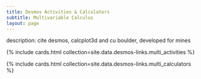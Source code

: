 ```yaml
---
title: Desmos Activities & Calculators
subtitle: Multivariable Calculus
layout: page
---
```


description: cite desmos, calcplot3d and cu boulder, developed for mines

{% include cards.html collection=site.data.desmos-links.multi_activities %}

{% include cards.html collection=site.data.desmos-links.multi_calculators %}